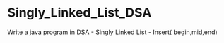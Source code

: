 # Singly_Linked_List_DSA

Write a java program in DSA - Singly Linked List - Insert( begin,mid,end)

